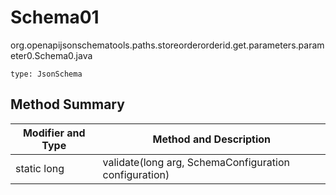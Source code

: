 # Schema01
org.openapijsonschematools.paths.storeorderorderid.get.parameters.parameter0.Schema0.java
```
type: JsonSchema
```

## Method Summary
| Modifier and Type | Method and Description |
| ----------------- | ---------------------- |
| static long | validate(long arg, SchemaConfiguration configuration) |
